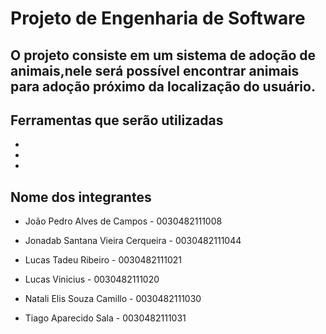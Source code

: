 # Projeto de Engenharia de Software

O projeto consiste em um sistema de adoção de animais,nele será possível encontrar animais para adoção próximo da localização do usuário.
-
Ferramentas que serão utilizadas
-
-
-
-

Nome dos integrantes
-

- João Pedro Alves de Campos - 0030482111008

- Jonadab Santana Vieira Cerqueira - 0030482111044

- Lucas Tadeu Ribeiro - 0030482111021

- Lucas Vinicius - 0030482111020

- Natali Elis Souza Camillo - 0030482111030

- Tiago Aparecido Sala - 0030482111031
